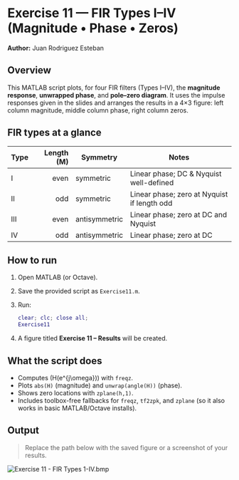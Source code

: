 # Exercise 11 — FIR Types I–IV (Magnitude • Phase • Zeros)

**Author:** Juan Rodriguez Esteban

## Overview

This MATLAB script plots, for four FIR filters (Types I–IV), the **magnitude response**, **unwrapped phase**, and **pole–zero diagram**. It uses the impulse responses given in the slides and arranges the results in a 4×3 figure: left column magnitude, middle column phase, right column zeros.

## FIR types at a glance

| Type | Length (M) | Symmetry      | Notes                                       |
| ---- | ---------: | ------------- | ------------------------------------------- |
| I    |       even | symmetric     | Linear phase; DC & Nyquist well-defined     |
| II   |        odd | symmetric     | Linear phase; zero at Nyquist if length odd |
| III  |       even | antisymmetric | Linear phase; zero at DC and Nyquist        |
| IV   |        odd | antisymmetric | Linear phase; zero at DC                    |

## How to run

1. Open MATLAB (or Octave).
2. Save the provided script as `Exercise11.m`.
3. Run:

   ```matlab
   clear; clc; close all;
   Exercise11
   ```
4. A figure titled **Exercise 11 – Results** will be created.

## What the script does

* Computes (H(e^{j\omega})) with `freqz`.
* Plots `abs(H)` (magnitude) and `unwrap(angle(H))` (phase).
* Shows zero locations with `zplane(h,1)`.
* Includes toolbox-free fallbacks for `freqz`, `tf2zpk`, and `zplane` (so it also works in basic MATLAB/Octave installs).

## Output
> Replace the path below with the saved figure or a screenshot of your results.

![Exercise 11 - FIR Types 1-IV.bmp](https://github.com/user-attachments/files/22781005/Exercise.11.-.FIR.Types.1-IV.bmp)

